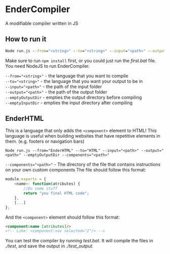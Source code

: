 # EnderCompiler
A modifiable compiler written in JS

## How to run it
```bat
Node run.js --from="<string>" --to="<string>" --input="<path>" --output="<path>"
```

Make sure to run `npm install` first, or you could just run the *first.bat* file. You need NodeJS to run EnderCompiler.

`--from="<string>"` - the language that you want to compile
<br>
`--to="<string>"` - the language that you want your output to be in
<br>
`--input="<path>"` - the path of the input folder
<br>
`--output="<path>"` - the path of the output folder
<br>
`--emptyOutputDir` - empties the output directory before compiling
<br>
`--emptyInputDir` - empties the input directory after compiling

## EnderHTML
This is a language that only adds the `<component>` element to HTML! This language is useful when building websites that have repetitive elements in them. (e.g. footers or navigation bars)

```
Node run.js --from="EnderHTML" --to="HTML" --input="<path>" --output="<path>" --emptyOutputDir --components="<path>"
```

`--components="<path>"` - The directory of the file that contains instructions on your own custom components
The file should follow this format:
```js
module.exports = {
    <name>: function(atributes) {
        //Do some stuff
        return "you final HTML code";
    },
    [...]
};
```
And the `<component>` element should follow this format:
```html
<component:name [atributes]/>
<!-- Like: <component:nav selected="2"/> -->
```

You can test the compiler by running *test.bat*. It will compile the files in *./test*, and save the output in *./test_output*.